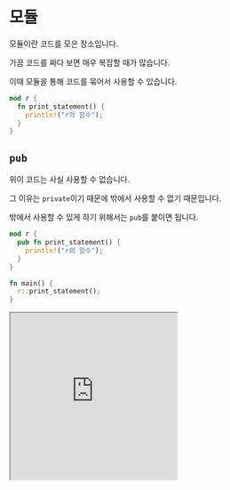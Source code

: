 # 모듈

모듈이란 코드를 모은 장소입니다.

가끔 코드를 짜다 보면 매우 복잡할 때가 많습니다.

이때 모듈을 통해 코드를 묶어서 사용할 수 있습니다.

```rust
mod r {
  fn print_statement() {
    println!("r의 함수");
  }
}
```

## `pub`

위이 코드는 사실 사용할 수 없습니다.

그 이유는 `private`이기 때문에 밖에서 사용할 수 없기 때문입니다.

밖에서 사용할 수 있게 하기 위해서는 `pub`를 붙이면 됩니다.

```rust
mod r {
  pub fn print_statement() {
    println!("r의 함수");
  }
}

fn main() {
  r::print_statement();
}
```

<iframe
  loading="lazy"
  title="Rust Playground"
  src="https://play.rust-lang.org/?version=stable&mode=debug&edition=2021&code=mod%20r%20%7B%0D%0A%20%20pub%20fn%20print_statement()%7B%0D%0A%20%20%20%20println!(%22r%EC%9D%98%20%ED%95%A8%EC%88%98%22)%3B%0D%0A%20%20%7D%0D%0A%7D%0D%0A%0D%0Afn%20main()%20%7B%0D%0A%20%20r%3A%3Aprint_statement()%3B%0D%0A%7D"
  height="300"
/>

## `self`

`private` 함수은 모듈 안에서 다른 함수에서 사용할 수 있습니다.

이는 `self`를 통해 실행할 수 있습니다.

```rust
mod r {
  fn print_statement() {
    println!("r의 private 함수");
  }

  pub fn printing() {
    self::print_statement();
  }
}

fn main() {
   r::printing();
}
```

<iframe
  loading="lazy"
  title="Rust Playground"
  src="https://play.rust-lang.org/?version=stable&mode=debug&edition=2021&code=mod%20r%20%7B%0D%0A%20%20fn%20print_statement()%20%7B%0D%0A%20%20%20%20println!(%22r%EC%9D%98%20private%20%ED%95%A8%EC%88%98%22)%3B%0D%0A%20%20%7D%0D%0A%0D%0A%20%20pub%20fn%20printing()%20%7B%0D%0A%20%20%20%20self%3A%3Aprint_statement()%3B%0D%0A%20%20%7D%0D%0A%7D%0D%0A%0D%0Afn%20main()%20%7B%0D%0A%20%20%20r%3A%3Aprinting()%3B%0D%0A%7D"
  height="400"
/>

## `mod` (모듈 안의 모듈)

모듈안의 모듈은 `mode`를 또 사용할 수 있습니다.

```rust
// main function
fn main() {
  outer_module::inner_module::my_public_function();
}

mod outer_module {
  fn my_private_function() {
    println!("Hi, I got into the private function of outer module");
  }

  pub mod inner_module {
    pub fn my_public_function() {
      println!("Hi, I got into the public function of inner module");
      println!("I'll invoke private function of outer module");
      super::my_private_function();
    }
  }
}
```

<iframe
  loading="lazy"
  title="Rust Playground"
  src="https://play.rust-lang.org/?version=stable&mode=debug&edition=2021&code=fn%20main()%20%7B%0D%0A%20%20outer_module%3A%3Ainner_module%3A%3Amy_public_function()%3B%0D%0A%7D%0D%0A%0D%0Amod%20outer_module%20%7B%0D%0A%20%20fn%20my_private_function()%20%7B%0D%0A%20%20%20%20println!(%22Hi%2C%20I%20got%20into%20the%20private%20function%20of%20outer%20module%22)%3B%0D%0A%20%20%7D%0D%0A%0D%0A%20%20pub%20mod%20inner_module%20%7B%0D%0A%20%20%20%20pub%20fn%20my_public_function()%20%7B%0D%0A%20%20%20%20%20%20println!(%22Hi%2C%20I%20got%20into%20the%20public%20function%20of%20inner%20module%22)%3B%0D%0A%20%20%20%20%20%20println!(%22I%27ll%20invoke%20private%20function%20of%20outer%20module%22)%3B%0D%0A%20%20%20%20%20%20super%3A%3Amy_private_function()%3B%0D%0A%20%20%20%20%7D%0D%0A%20%20%7D%0D%0A%7D"
  height="450"
/>

## `super` (부모 모듈)

부모 모듈은 `super`를 통해 사용할 수 있습니다.

참고로 파일 자체도 모듈이기 때문에 이 파일의 모듈에서 `super`을 사용하면 그 파일의 함수를 사용할 수 있습니다.

<iframe
  loading="lazy"
  title="Rust Playground"
  src="https://play.rust-lang.org/?version=stable&mode=debug&edition=2021&code=fn%20main()%20%7B%0D%0A%20%20println!(%22Let%27s%20go%20inside%20the%20module%22)%3B%0D%0A%20%20my_module%20%3A%3Amy_public_function()%3B%0D%0A%7D%0D%0A%0D%0Afn%20my_function()%7B%0D%0A%20%20println!(%22Hi%2C%20you%20came%20inside%20the%20root%20function%20using%20super%22)%3B%0D%0A%7D%0D%0A%0D%0Amod%20my_module%20%7B%0D%0A%20%20pub%20fn%20my_public_function()%20%7B%0D%0A%20%20%20%20println!(%22Invoke%20root%20function%22)%3B%0D%0A%20%20%20%20super%3A%3Amy_function()%3B%0D%0A%20%20%7D%0D%0A%7D
"
  height="450"
/>
